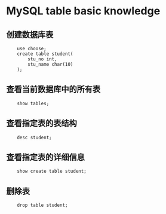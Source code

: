 # MySQL table basic knowledge

## 创建数据库表
```shell
    use choose;
    create table student(
        stu_no int,
        stu_name char(10)
    );
```

## 查看当前数据库中的所有表
```shell
    show tables;
```

## 查看指定表的表结构
```shell
    desc student;
```

## 查看指定表的详细信息
```shell
    show create table student;
```

## 删除表

```shell
    drop table student;
```
